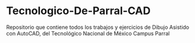 # Tecnologico-De-Parral-CAD
Repositorio que contiene todos los trabajos y ejercicios de Dibujo Asistido con AutoCAD, del Tecnológico Nacional de México Campus Parral
